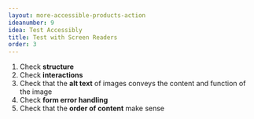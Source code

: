 ```yaml
---
layout: more-accessible-products-action
ideanumber: 9
idea: Test Accessibly
title: Test with Screen Readers
order: 3
---
```


1. Check **structure**
2. Check **interactions**
3. Check that the **alt text** of images conveys the content and function of the image
4. Check **form error handling**
5. Check that the **order of content** make sense